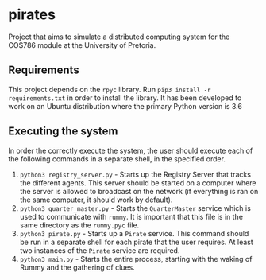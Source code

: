 # pirates
Project that aims to simulate a distributed computing system for the COS786 module at the University of Pretoria.

## Requirements
This project depends on the `rpyc` library. Run `pip3 install -r requirements.txt` in order to install the library. It has been developed to work on an Ubuntu distribution where the primary Python version is 3.6

## Executing the system
In order the correctly execute the system, the user should execute each of the following commands in a separate shell, in the specified order.

1. `python3 registry_server.py` - Starts up the Registry Server that tracks the different agents. This server should be started on a computer where the server is allowed to broadcast on the network (if everything is ran on the same computer, it should work by default).
2. `python3 quarter_master.py` - Starts the `QuarterMaster` service which is used to communicate with `rummy`. It is important that this file is in the same directory as the `rummy.pyc` file.
3. `python3 pirate.py` - Starts up a `Pirate` service. This command should be run in a separate shell for each pirate that the user requires. At least two instances of the `Pirate` service are required.
4. `python3 main.py` - Starts the entire process, starting with the waking of Rummy and the gathering of clues.
